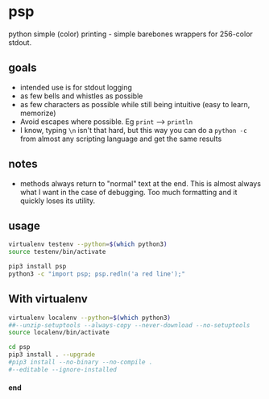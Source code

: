 # psp

python simple (color) printing - simple barebones wrappers for 256-color stdout.

## goals

* intended use is for stdout logging
* as few bells and whistles as possible
* as few characters as possible while still being intuitive (easy to learn, memorize)
* Avoid escapes where possible. Eg `print` --> `println`
* I know, typing `\n` isn't that hard, but this way you can do a `python -c` from
almost any scripting language and get the same results

## notes

* methods always return to "normal" text at the end. This is almost always what
 I want in the case of debugging. Too much formatting and it quickly loses its
 utility.

## usage

```sh
virtualenv testenv --python=$(which python3)
source testenv/bin/activate

pip3 install psp
python3 -c "import psp; psp.redln('a red line');"
```

## With virtualenv

```sh
virtualenv localenv --python=$(which python3)
##--unzip-setuptools --always-copy --never-download --no-setuptools
source localenv/bin/activate

cd psp
pip3 install . --upgrade
#pip3 install --no-binary --no-compile .
#--editable --ignore-installed
```

#### end
